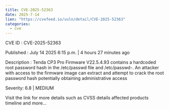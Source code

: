 ```yaml
--- 
title: CVE-2025-52363
date: 2025-7-14
lien: "https://cvefeed.io/vuln/detail/CVE-2025-52363"
categories:
  - cve
---
```


CVE ID : CVE-2025-52363

Published :  July 14
2025
6:15 p.m. | 4 hours
27 minutes ago

Description : Tenda CP3 Pro Firmware V22.5.4.93 contains a hardcoded root password hash in the /etc/passwd file and /etc/passwd-. An attacker with access to the firmware image can extract and attempt to crack the root password hash
potentially obtaining administrative access

Severity: 6.8 | MEDIUM

Visit the link for more details
such as CVSS details
affected products
timeline
and more...
